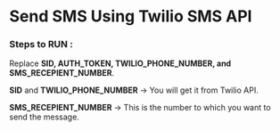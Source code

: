 # Send SMS Using Twilio SMS API

### Steps to RUN :

Replace <b>SID, AUTH_TOKEN, TWILIO_PHONE_NUMBER, and SMS_RECEPIENT_NUMBER</b>.

<b>SID</b> and <b>TWILIO_PHONE_NUMBER</b> -> You will get it from Twilio API.

<b>SMS_RECEPIENT_NUMBER</b> -> This is the number to which you want to send the message. 
